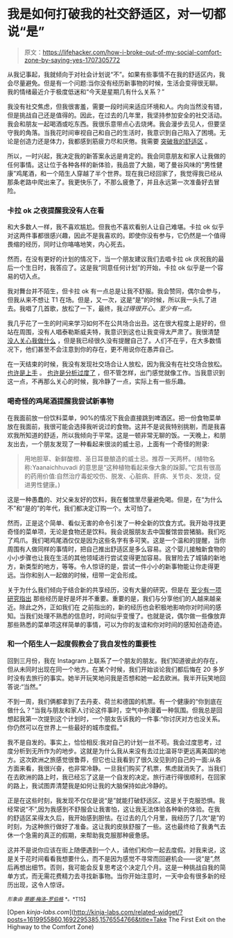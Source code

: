 # 我是如何打破我的社交舒适区，对一切都说“是”

> 原文：<https://lifehacker.com/how-i-broke-out-of-my-social-comfort-zone-by-saying-yes-1707305772>

从我记事起，我就倾向于对社会计划说“不”。如果有些事情不在我的舒适区内，我会尽量避免。但是有一个问题:当你没有经历新事物的时候，生活会变得很无聊。我的情绪最近介于极度低迷和“今天是星期几有什么关系？”



我没有社交焦虑，但我很害羞，需要一段时间来适应环境和人。内向当然没有错，但是挑战自己还是值得的。因此，在过去的几年里，我坚持参加安全的社交活动。我会和朋友一起喝酒或吃东西。我很乐意带点心去烧烤。我会漫步去见人，但要坚守我的角落。当我花时间审视自己和自己的生活时，我意识到自己陷入了困境。无论是创造力还是体力，我都感到筋疲力尽和厌倦。我需要 [突破我的舒适区](https://lifehacker.com/the-science-of-breaking-out-of-your-comfort-zone-and-w-656426705) 。

所以，一时兴起，我决定我的新答案永远是肯定的。我会同意朋友和家人让我做的任何事情。这让位于各种各样的新体验，我品尝了大脑，喝了曼谷风味的“男性健康”鸡尾酒，和一个陌生人穿越了半个世界。现在我已经回家了，我觉得我已经从那条老路中爬出来了。我更快乐了，不那么疲惫了，并且永远第一次准备好去冒险。

### 卡拉 ok 之夜提醒我没有人在看

和大多数人一样，我不喜欢尴尬。但我也不喜欢看别人让自己难堪。卡拉 ok 似乎对这两件事都很感兴趣，因此不是我喜欢的。即使你没有参与，它仍然是一个值得畏缩的经历，同时让你咯咯地笑，内心死去。

然而，在没有更好的计划的情况下，当一个朋友建议我们去唱卡拉 ok 庆祝我的最后一个生日时，我答应了。这是我“同意任何计划”的开始，卡拉 ok 似乎是一个容易的切入点。

我对舞台并不陌生，但卡拉 ok 有一点总是让我不舒服。我会赞同，偶尔会参与，但我从来不想让 T1 在场。但是，又一次，这是“是”的时候，所以我一头扎了进去。我唱了几首歌，放松了一下，最终，我*过得很开心。至少有一点。*

我几乎花了一生的时间来学习如何不在公共场合出丑。这在很大程度上是好的，但站在周围，没有人唱泰勒斯威夫特，我意识到这也让我变得太严肃了。我很清楚 [没人关心我做什么](http://lifehacker.com/no-one-cares-so-do-what-you-want-1078553998) ，但是我已经很久没有提醒自己了。人们不在乎，在大多数情况下，他们甚至不会注意到你的存在，更不用说你在愚弄自己。

在一天结束的时候，我没有发现社交场合让人放松，因为我没有在社交场合放松。 [也许是上手](https://lifehacker.com/confessions-of-a-recovering-lifehacker-5912815) 。 [也许是分析过度了](http://lifehacker.com/how-to-stop-over-analyzing-every-conversation-1639253515#_ga=1.16405046.1835303237.1411253018) ，但不管怎样，出门感觉就像工作。当我意识到这一点，不再那么关心的时候，我冷静了一点，实际上有一些乐趣。

### 喝奇怪的鸡尾酒提醒我尝试新事物

在我面前放一份饮料菜单，90%的情况下我会直接跳到啤酒区。把一份食物菜单放在我面前，我很可能会选择我听说过的食物。这并不是说我特别挑剔，而是我喜欢我所知道的舒适，所以我倾向于平常。这是一顿非常无聊的饭。一天晚上，和朋友出去，一个朋友发现了一种看起来很淡的威士忌，上面有一个奇怪的附录:

> 用地胆草、新鲜酸橙、圣日耳曼酿造的威士忌。推荐一天两杯。(植物名称:Yaanaichhuvadi 的意思是“这种植物看起来像大象的跺脚。”它具有很高的药用价值:自然治疗毒蛇咬伤、脱发、心脏病、肝病、关节炎、发烧，促进男性健康。)

这是一种愚蠢的、对父亲友好的饮料，我在餐馆里尽量避免喝。但是，在“为什么不”和“是的”的年代，我们都决定订购一个。太可怕了。

然而，正是这个简单、看似无害的命令引发了一种全新的饮食方式。我开始寻找更奇怪的菜单项，无论是食物还是饮料。我会说服朋友去中国餐馆尝尝猪脑。我们吃了鸡爪。我们喝鸡尾酒仅仅是因为这些名字有多可笑。这是一个温和的提醒，当你周围有人做同样的事情时，把自己推出舒适区是多么容易。这个婴儿接触新食物的小小步骤也让我在生活的其他领域进行尝试变得更加容易。我冒险去了城镇的新地方，新类型的地方，等等。令人惊讶的是，尝试一件小小的新事物能让你走得更远。当你和别人一起做的时候，纽带一定会形成。

关于为什么我们倾向于结合新的共享经历，没有大量的研究，但是在 [至少有一项研究指出](http://pss.sagepub.com/content/25/12/2209) 那些经历是好是坏并不重要。重要的是，我们与分享他们的人越来越亲近。除此之外，正如我们在 之前指出的，新的经历也会积极地影响你对时间的感知。当我们处理不熟悉的信息时，时间似乎变慢了。也就是说，偶尔做一些像放弃那些熟悉的菜单项这样简单的事情，可以为你的友谊和你对时间的感知创造奇迹。

### 和一个陌生人一起度假教会了我自发性的重要性

回到三月份，我在 Instagram 上联系了一个朋友的朋友。我们知道彼此的存在，但从未同时出现在同一个地方。在某个时候，我们开始谈论我们都后悔在 20 多岁时没有去旅行的事实。她半开玩笑地问我是否想和她一起去欧洲。我半开玩笑地回答说:“当然。”

不到一周，我们俩都拿到了去丹麦、荷兰和德国的机票。有一个健康的“你到底在做什么？”当我与朋友和家人讨论这件事时，空气中弥漫着一种氛围。但我总是回想起我第一次提到这个计划时，一个朋友告诉我的一件事:“你讨厌对方也没关系。你仍然可以在世界上一些最好的城市度假。”

我不是自发的。事实上，恰恰相反:我对自己的计划一丝不苟。我会过度思考，过度分析到无所作为的地步。这就是为什么我从来没有去过比温哥华更远离美国的地方。这次欧洲之旅感觉很鲁莽，但它也让我看到了很久没见到的自己的一面:从各方面来看，我很兴奋，也非常冷静。一旦我们购买了机票，焦虑就消失了。当我们在去欧洲的路上时，我已经忘了这是一个自发的决定。旅行进行得很顺利，在回家的路上，我试图弄清楚我是如何让我的大脑保持如此冷静的。

正是在这些时刻，我发现不仅仅是说“是”就能打破舒适区。这是关于克服恐惧。我经常说“不”,因为我感到不舒服会让我害怕，这让我无法体验各种新的体验。在我的舒适区呆得太久后，我开始感到胆怯。在过去的几个月里，我经历了几次“是”的时刻，为这种旅行做好了准备。这让我的皮肤舒服了一些。这也最终给了我勇气去休一个急需的真正的假期，来帮助我克服那种疲惫感。

这并不是说你应该在街上随便遇到一个人，请他们和你一起去度假。对我来说，这是关于花时间看看我想要什么，而不是因为感觉不寻常而回避机会——说“是”,然后再想出细节。否则，我可能会反复思考这个决定几个月。这是一种挑战自我的简单方式，而无需花费精力去寻找新事物。当你开始注意时，一天中会有很多新的经历出现，这令人惊讶。

<small>*形象由*</small> [<small>*蒂娜·梅洛-罗伯格*</small>](http://vervex.ca/) <small>*。*T15】</small>

[Open *kinja-labs.com*](http://kinja-labs.com/related-widget/?posts=1619955860,1692295385,1576554766&title=Take The First Exit on the Highway to the Comfort Zone)